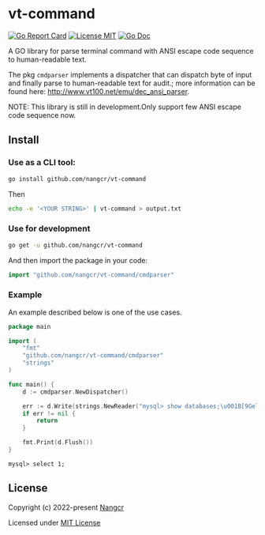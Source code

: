 # vt-command

[![Go Report Card](https://goreportcard.com/badge/github.com/nangcr/vt-command?style=flat-square)](https://goreportcard.com/report/github.com/nangcr/vt-command)
[![License MIT](https://img.shields.io/badge/license-MIT-blue.svg)](https://raw.githubusercontent.com/nangcr/vt-command/master/LICENSE)
[![Go Doc](https://img.shields.io/badge/godoc-reference-blue.svg?style=flat-square)](https://godoc.org/github.com/nangcr/vt-command)

A GO library for parse terminal command with ANSI escape code sequence to human-readable text.

The pkg `cmdparser` implements a dispatcher that can dispatch byte of input and finally parse to human-readable text for audit.; more information can be found here: http://www.vt100.net/emu/dec_ansi_parser.

NOTE: This library is still in development.Only support few ANSI escape code sequence now.

## Install

### Use as a CLI tool:
```bash
go install github.com/nangcr/vt-command
```
Then
```bash
echo -e '<YOUR STRING>' | vt-command > output.txt
```

### Use for development

```bash
go get -u github.com/nangcr/vt-command
```

And then import the package in your code:

```go
import "github.com/nangcr/vt-command/cmdparser"
```

### Example

An example described below is one of the use cases.

```go
package main

import (
	"fmt"
	"github.com/nangcr/vt-command/cmdparser"
	"strings"
)

func main() {
	d := cmdparser.NewDispatcher()

	err := d.Write(strings.NewReader("mysql> show databases;\u001B[9Gelect 1;\u001B[K"))
	if err != nil {
		return
	}

	fmt.Print(d.Flush())
}
```


```
mysql> select 1;
```


## License

Copyright (c) 2022-present [Nangcr](https://github.com/nangcr)

Licensed under [MIT License](./LICENSE)
